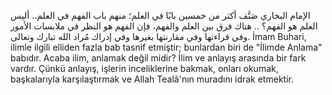 الإمام البخاري صَنَّف أكثر من خمسين بابًا في العلم؛ منهم باب الفهم في العلم.. أليس العلم هو الفهم؟ .. هناك فرق بين العلم والفهم، فإن الفهم هو النظر في ملابسات الأمور وفي قراءتها وفي مقارنتها بغيرها وفي إدراك مُراد الله تبارك وتعالى.
İmam Buhari, ilimle ilgili elliden fazla bab tasnif etmiştir; bunlardan biri de "İlimde Anlama" babıdır. Acaba ilim, anlamak değil midir? İlim ve anlayış arasında bir fark vardır. Çünkü anlayış, işlerin inceliklerine bakmak, onları okumak, başkalarıyla karşılaştırmak ve Allah Tealâ'nın muradını idrak etmektir.